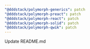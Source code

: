 ```yaml
---
"@dddstack/polymorph-generics": patch
"@dddstack/polymorph-preact": patch
"@dddstack/polymorph-react": patch
"@dddstack/polymorph-solid": patch
"@dddstack/polymorph-qwik": patch
---
```


Update README.md
